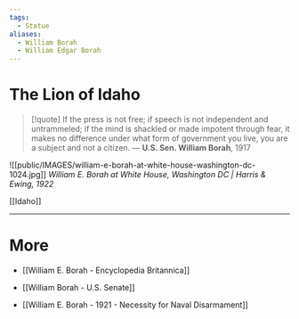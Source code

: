 ```yaml
---
tags:
  - Statue
aliases:
  - William Borah
  - William Edgar Borah
---
```

# The Lion of Idaho

>[!quote]
>If the press is not free; if speech is not independent and untrammeled; if the mind is shackled or made impotent through fear, it makes no difference under what form of government you live, you are a subject and not a citizen.
— **U.S. Sen. William Borah**, 1917

![[public/IMAGES/william-e-borah-at-white-house-washington-dc-1024.jpg]]
*William E. Borah at White House, Washington DC | Harris & Ewing, 1922*

[[Idaho]]

---
# More

- [[William E. Borah - Encyclopedia Britannica]]
- [[William Borah - U.S. Senate]]

- [[William E. Borah - 1921 - Necessity for Naval Disarmament]] 